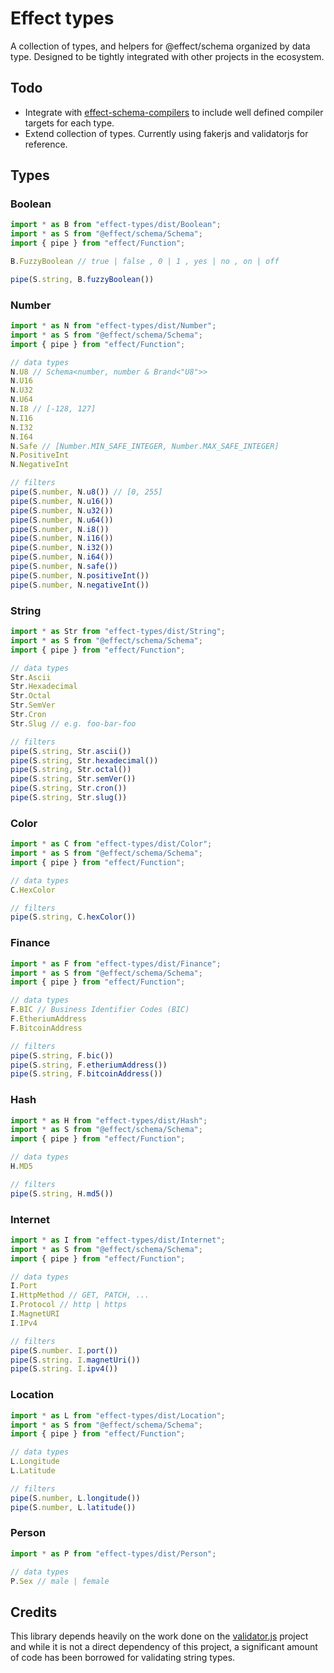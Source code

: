 # Effect types

A collection of types, and helpers for @effect/schema organized by data type. Designed to be tightly integrated with other projects in the ecosystem.

## Todo
- Integrate with [effect-schema-compilers](https://github.com/jessekelly881/effect-schema-compilers) to include well defined compiler targets for each type. 
- Extend collection of types. Currently using fakerjs and validatorjs for reference. 

## Types

### Boolean

```ts
import * as B from "effect-types/dist/Boolean";
import * as S from "@effect/schema/Schema";
import { pipe } from "effect/Function";

B.FuzzyBoolean // true | false , 0 | 1 , yes | no , on | off

pipe(S.string, B.fuzzyBoolean())
```

### Number

```ts
import * as N from "effect-types/dist/Number";
import * as S from "@effect/schema/Schema";
import { pipe } from "effect/Function";

// data types
N.U8 // Schema<number, number & Brand<"U8">>
N.U16
N.U32
N.U64
N.I8 // [-128, 127]
N.I16
N.I32
N.I64
N.Safe // [Number.MIN_SAFE_INTEGER, Number.MAX_SAFE_INTEGER]
N.PositiveInt
N.NegativeInt

// filters
pipe(S.number, N.u8()) // [0, 255]
pipe(S.number, N.u16())
pipe(S.number, N.u32())
pipe(S.number, N.u64())
pipe(S.number, N.i8())
pipe(S.number, N.i16())
pipe(S.number, N.i32())
pipe(S.number, N.i64())
pipe(S.number, N.safe())
pipe(S.number, N.positiveInt())
pipe(S.number, N.negativeInt())
```

### String

```ts
import * as Str from "effect-types/dist/String";
import * as S from "@effect/schema/Schema";
import { pipe } from "effect/Function";

// data types
Str.Ascii 
Str.Hexadecimal
Str.Octal
Str.SemVer
Str.Cron
Str.Slug // e.g. foo-bar-foo

// filters
pipe(S.string, Str.ascii())
pipe(S.string, Str.hexadecimal())
pipe(S.string, Str.octal())
pipe(S.string, Str.semVer())
pipe(S.string, Str.cron())
pipe(S.string, Str.slug())
```

### Color

```ts
import * as C from "effect-types/dist/Color";
import * as S from "@effect/schema/Schema";
import { pipe } from "effect/Function";

// data types
C.HexColor

// filters
pipe(S.string, C.hexColor())
```

### Finance

```ts
import * as F from "effect-types/dist/Finance";
import * as S from "@effect/schema/Schema";
import { pipe } from "effect/Function";

// data types
F.BIC // Business Identifier Codes (BIC)
F.EtheriumAddress
F.BitcoinAddress

// filters
pipe(S.string, F.bic())
pipe(S.string, F.etheriumAddress())
pipe(S.string, F.bitcoinAddress())
```


### Hash

```ts
import * as H from "effect-types/dist/Hash";
import * as S from "@effect/schema/Schema";
import { pipe } from "effect/Function";

// data types
H.MD5

// filters
pipe(S.string, H.md5())
```

### Internet 

```ts
import * as I from "effect-types/dist/Internet";
import * as S from "@effect/schema/Schema";
import { pipe } from "effect/Function";

// data types
I.Port
I.HttpMethod // GET, PATCH, ...
I.Protocol // http | https
I.MagnetURI
I.IPv4

// filters
pipe(S.number. I.port())
pipe(S.string. I.magnetUri())
pipe(S.string. I.ipv4())
```

### Location

```ts
import * as L from "effect-types/dist/Location";
import * as S from "@effect/schema/Schema";
import { pipe } from "effect/Function";

// data types
L.Longitude
L.Latitude

// filters
pipe(S.number, L.longitude())
pipe(S.number, L.latitude())
```

### Person

```ts
import * as P from "effect-types/dist/Person";

// data types
P.Sex // male | female
```

## Credits
This library depends heavily on the work done on the [validator.js](https://github.com/validatorjs/validator.js) project and while it is not a direct dependency of this project, a significant amount of code has been borrowed for validating string types. 
